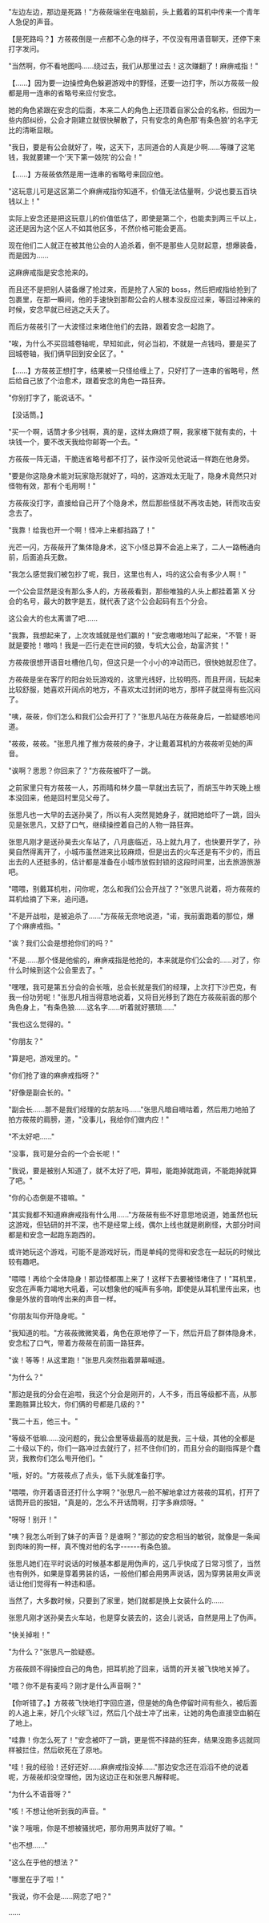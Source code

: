 <link rel="stylesheet" href="../../styles/text.css" />

"左边左边，那边是死路！"方莜莜端坐在电脑前，头上戴着的耳机中传来一个青年人急促的声音。

【是死路吗？】方莜莜倒是一点都不心急的样子，不仅没有用语音聊天，还停下来打字发问。

"当然啊，你不看地图吗......绕过去，我们从那里过去！这次赚翻了！麻痹戒指！"

【......】因为要一边操控角色躲避游戏中的野怪，还要一边打字，所以方莜莜一般都是用一连串的省略号来应付安念。

她的角色紧跟在安念的后面，本来二人的角色上还顶着自家公会的名称，但因为一些内部纠纷，公会才刚建立就很快解散了，只有安念的角色那'有条色狼'的名字无比的清晰显眼。

"我日，要是有公会就好了，唉，这天下，志同道合的人真是少啊......等赚了这笔钱，我就要建一个'天下第一妓院'的公会！"

【......】方莜莜依然是用一连串的省略号来回应他。

"这玩意儿可是这区第二个麻痹戒指你知道不，价值无法估量啊，少说也要五百块钱以上！"

实际上安念还是把这玩意儿的价值低估了，即使是第二个，也能卖到两三千以上，这还是因为这个区人不如其他区多，不然价格可能会更高。

现在他们二人就正在被其他公会的人追杀着，倒不是那些人见财起意，想爆装备，而是因为......

这麻痹戒指是安念抢来的。

而且还不是把别人装备爆了抢过来，而是抢了人家的 boss，然后把戒指给抢到了包裹里，在那一瞬间，他的手速快到那帮公会的人根本没反应过来，等回过神来的时候，安念早就已经逃之夭夭了。

而后方莜莜引了一大波怪过来堵住他们的去路，跟着安念一起跑了。

"唉，为什么不买回城卷轴呢，早知如此，何必当初，不就是一点钱吗，要是买了回城卷轴，我们俩早回到安全区了。"

【......】方莜莜正想打字，结果被一只怪给缠上了，只好打了一连串的省略号，然后给自己放了个治愈术，跟着安念的角色一路狂奔。

"你别打字了，能说话不。"

【没话筒。】

"买一个啊，话筒才多少钱啊，真的是，这样太麻烦了啊，我家楼下就有卖的，十块钱一个，要不改天我给你邮寄一个去。"

方莜莜一阵无语，干脆连省略号都不打了，装作没听见他说话一样跑在他身旁。

"要是你这隐身术能对玩家隐形就好了，吗的，这游戏太无耻了，隐身术竟然只对怪物有效，那有个毛用啊！"

方莜莜没打字，直接给自己开了个隐身术，然后那些怪就不再攻击她，转而攻击安念去了。

"我靠！给我也开一个啊！怪冲上来都挡路了！"

光芒一闪，方莜莜开了集体隐身术，这下小怪总算不会追上来了，二人一路畅通向前，后面追兵无数。

"我怎么感觉我们被包抄了呢，我日，这里也有人，吗的这公会有多少人啊！"

一个公会显然是没有那么多人的，方莜莜看到，那些唯独的人头上都挂着第 X 分会的名号，最大的数字是五，就代表了这个公会起码有五个分会。

这公会大的也太离谱了吧......

"我靠，我想起来了，上次攻城就是他们赢的！"安念嗷嗷地叫了起来，"不管！哥就是要抢！嗷呜！我是一匹行走在世间的狼，专坑大公会，劫富济贫！"

方莜莜很想开语音吐槽他几句，但这只是一个小小的冲动而已，很快她就忍住了。

方莜莜是坐在客厅的阳台处玩游戏的，这里光线好，比较明亮，而且开阔，玩起来比较舒服，她喜欢开阔点的地方，不喜欢太过封闭的地方，那样子就显得有些沉闷了。

"咦，莜莜，你们怎么和我们公会开打了？"张思凡站在方莜莜身后，一脸疑惑地问道。

"莜莜，莜莜。"张思凡推了推方莜莜的身子，才让戴着耳机的方莜莜听见她的声音。

"诶啊？思思？你回来了？"方莜莜被吓了一跳。

之前家里只有方莜莜一人，苏雨晴和林夕晨一早就出去玩了，而胡玉牛昨天晚上根本没回来，他是回村里见父母了。

张思凡也一大早的去送孙昊了，所以有人突然晃她身子，就把她给吓了一跳，回头见是张思凡，又舒了口气，继续操控着自己的人物一路狂奔。

张思凡刚才是送孙昊去火车站了，八月底临近，马上就九月了，也快要开学了，孙昊自然得离开了，小城市虽然进来比较麻烦，但是出去的火车还是有不少的，而且出去的人还挺多的，估计都是准备在小城市放假封锁的这段时间里，出去旅游旅游吧。

"喂喂，别戴耳机啦，问你呢，怎么和我们公会开战了？"张思凡说着，将方莜莜的耳机给摘了下来，追问道。

"不是开战啦，是被追杀了......"方莜莜无奈地说道，"诺，我前面跑着的那位，爆了个麻痹戒指。"

"诶？我们公会是想抢你们的吗？"

"不是......那个怪是他偷的，麻痹戒指是他抢的，本来就是你们公会的......对了，你什么时候到这个公会里去了。"

"嘿嘿，我可是第五分会的会长哦，总会长就是我们的经理，上次打下沙巴克，有我一份功劳呢！"张思凡相当得意地说着，又将目光移到了跑在方莜莜前面的那个角色身上，"有条色狼......这名字......听着就好猥琐......"

"我也这么觉得的。"

"你朋友？"

"算是吧，游戏里的。"

"你们抢了谁的麻痹戒指呀？"

"好像是副会长的。"

"副会长......那不是我们经理的女朋友吗......"张思凡暗自嘀咕着，然后用力地拍了拍方莜莜的肩膀，道，"没事儿，我给你们做内应！"

"不太好吧......"

"没事，我可是分会的一个会长呢！"

"我说，要是被别人知道了，就不太好了吧，算啦，能跑掉就跑调，不能跑掉就算了吧。"

"你的心态倒是不错嘛。"

"其实我都不知道麻痹戒指有什么用......"方莜莜有些不好意思地说道，她虽然也玩这游戏，但钻研的并不深，也不是经常上线，偶尔上线也就是刷刷怪，大部分时间都是和安念一起跑东跑西的。

或许她玩这个游戏，可能不是游戏好玩，而是单纯的觉得和安念在一起玩的时候比较有趣吧。

"喂喂！再给个全体隐身！那边怪都围上来了！这样下去要被怪堵住了！"耳机里，安念在声嘶力竭地大吼着，可以想象他的喊声有多响，即使是从耳机里传出来，也像是外放的音响传出来的声音一样。

"你朋友叫你开隐身呢。"

"我知道的啦。"方莜莜微微笑着，角色在原地停了一下，然后开启了群体隐身术，安念松了口气，带着方莜莜在前面一路狂奔。

"诶！等等！从这里跑！"张思凡突然指着屏幕喊道。

"为什么？"

"那边是我的分会在追啦，我这个分会是刚开的，人不多，而且等级都不高，从那里跑胜算比较大，你们俩的号都是几级的？"

"我二十五，他三十。"

"等级不低嘛......没问题的，我公会里等级最高的就是我，三十级，其他的全都是二十级以下的，你们一路冲过去就行了，拦不住你们的，而且分会的副指挥是个蠢货，我教你们怎么甩开他们。"

"哦，好的。"方莜莜点了点头，低下头就准备打字。

"喂喂，你开着语音还打什么字啊？"张思凡一脸不解地拿过方莜莜的耳机，打开了话筒开启的按钮，"真是的，怎么不开话筒啊，打字多麻烦呀。"

"呀呀！别开！"

"咦？我怎么听到了妹子的声音？是谁啊？"那边的安念相当的敏锐，就像是一条闻到肉味的狗一样，真不愧对他的名字------有条色狼。

张思凡她们在平时说话的时候基本都是用伪声的，这几乎快成了日常习惯了，当然也有例外，如果是穿着男装的话，一般他们都会用男声说话，因为穿男装用女声说话让他们觉得有一种违和感。

当然了，大多数时候，只要到了家里，她们就都是换上女装什么的......

张思凡刚才送孙昊去火车站，也是穿女装去的，这会儿说话，自然是用上了伪声。

"快关掉啦！"

"为什么？"张思凡一脸疑惑。

方莜莜顾不得操控自己的角色，把耳机抢了回来，话筒的开关被飞快地关掉了。

"喂？你不是有麦吗？刚才是什么声音啊？"

【你听错了。】方莜莜飞快地打字回应道，但是她的角色停留时间有些久，被后面的人追上来，好几个火球飞过，然后几个战士冲了出来，让她的角色直接空血躺在了地上。

"哇靠！你怎么死了！"安念被吓了一跳，更是慌不择路的狂奔，结果没跑多远就同样被拦住，然后砍死在了原地。

"哇！我的经验！还好还好......麻痹戒指没掉......"那边安念还在滔滔不绝的说着呢，方莜莜却没空理他，因为这边正在和张思凡解释呢。

"为什么不语音呀？"

"咳！不想让他听到我的声音。"

"诶？哦哦，你是不想被骚扰吧，那你用男声就好了嘛。"

"也不想......"

"这么在乎他的想法？"

"哪里在乎了啦！"

"我说，你不会是......网恋了吧？"

......
